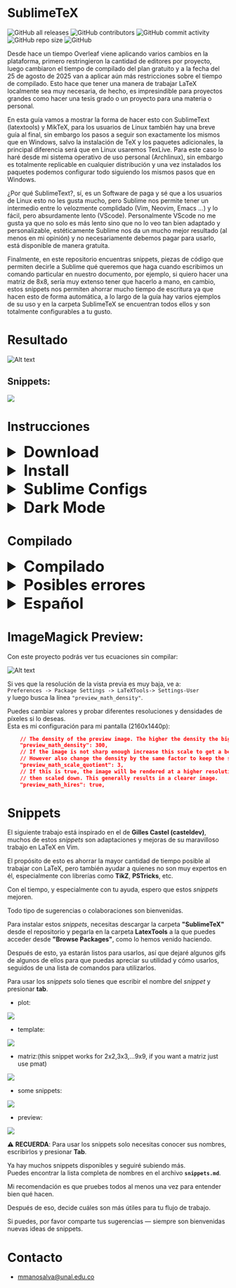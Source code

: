 # SublimeTeX

![GitHub all releases](https://img.shields.io/github/downloads/mmanosalva/SublimeTeX/total)
![GitHub contributors](https://img.shields.io/github/contributors/mmanosalva/SublimeTeX)
![GitHub commit activity](https://img.shields.io/github/commit-activity/m/mmanosalva/SublimeTeX)
![GitHub repo size](https://img.shields.io/github/repo-size/mmanosalva/SublimeTeX)
![GitHub](https://img.shields.io/github/license/mmanosalva/SublimeTeX)

Desde hace un tiempo Overleaf viene aplicando varios cambios en la plataforma, primero restringieron la cantidad de editores por proyecto, luego cambiaron el tiempo de compilado del plan gratuito y a la fecha del 25 de agosto de 2025 van a aplicar aún más restricciones sobre el tiempo de compilado. Esto hace que tener una  manera de trabajar LaTeX localmente sea muy necesaria, de hecho, es impresindible para proyectos grandes como hacer una tesis grado o un proyecto para una materia o personal.

En esta guía vamos a mostrar la forma de hacer esto con SublimeText (latextools) y MikTeX, para los usuarios de Linux también hay una breve guía al final, sin embargo los pasos a seguir son exactamente los mismos que en Windows, salvo la instalación de TeX y los paquetes adicionales, la principal diferencia será que en Linux usaremos TexLive. Para este caso lo haré desde mi sistema operativo de uso personal (Archlinux), sin embargo es totalmente replicable en cualquier distribución y una vez instalados los paquetes podemos configurar todo siguiendo los mismos pasos que en Windows.

¿Por qué SublimeText?, sí, es un Software de paga y sé que a los usuarios de Linux esto no les gusta mucho, pero Sublime  nos permite tener un intermedio entre lo velozmente complidado (Vim, Neovim, Emacs ...) y lo fácil, pero absurdamente lento (VScode). Personalmente VScode no me gusta ya que no solo es más lento sino que no lo veo tan bien adaptado y personalizable, estéticamente Sublime nos da un mucho mejor resultado (al menos en mi opinión) y no necesariamente debemos pagar para usarlo, está disponible de manera gratuita.

Finalmente, en este repositorio encuentras snippets, piezas de código que permiten decirle a Sublime qué queremos que haga cuando escribimos un comando particular en nuestro documento, por ejemplo, si quiero hacer una matriz de 8x8, sería muy extenso tener que hacerlo a mano, en cambio, estos snippets nos permiten ahorrar mucho tiempo de escritura ya que hacen esto de forma automática, a lo largo de la guía hay varios ejemplos de su uso y en la carpeta SublimeTeX se encuentran todos ellos y son totalmente configurables a tu gusto.

 # Resultado

  ![Alt text](https://github.com/mmanosalva/SublimeTeX/blob/main/Images/Workstation.png)
## Snippets:

  ![](https://github.com/mmanosalva/SublimeTeX/blob/main/Images/template.gif)


# Instrucciones

<details> 
  <summary style="font-size: 2.5em; font-weight: bold;">Download</summary>
  

 - [Sublime text here.]( https://www.sublimetext.com/)
- [MiKTeX here.](https://miktex.org/download)
- [Sumatra PDF here.](https://www.sumatrapdfreader.org/download-free-pdf-viewer)
- [ImageMagick here.](https://imagemagick.org/script/download.php#windows)  
</details>

<details>
  <summary style="font-size: 2.5em; font-weight: bold;">Install</summary>
  
- Instala primero Sumatra, luego MiKTeX y después ImageMagick. Finalmente, instala Sublime Text.
Asegúrate de que ImageMagick se agregue al Path de Windows durante la instalación. La opción debe estar marcada durante la instalación. Si alguna no se añadió debes hacerlo manual, hay muchos videos sobre cómo añadir software a las variables de entorno de Windows, esto se hace para que al compilar se abra automáticamente Sumatra y nos muestre el PDF
  
  ![Alt text](https://github.com/mmanosalva/SublimeTeX/blob/main/Images/Path.png)

Antes de continuar, puede ser necesario instalar algunos paquetes de LaTeX desde MiKTeX. Para hacerlo, debemos abrir la consola de MiKTeX.

  * Ve a Packages e instala "preview" y "mathtools" como se muestra a continuación:
  
   ![Alt text](https://github.com/mmanosalva/SublimeTeX/blob/main/Images/Miktex.png)

   * Debes escribir los nombres de los paquetes en la parte seleccionada.
   * Ahora instala como se muestra a continuación:

 ![Alt text](https://github.com/mmanosalva/SublimeTeX/blob/main/Images/Preview.png)

 Una vez que ambos paquetes estén instalados, continúa con la instalación. Recuerda que en el futuro, al compilar uno de tus proyectos, puede que se requiera un paquete que tendrás que instalar desde esta consola.

Además, puede ser recomendable habilitar la instalación automática de paquetes: Ve a Setting

 ![Alt text](https://github.com/mmanosalva/SublimeTeX/blob/main/Images/Conf.png)

Ahora estoy usando ese Repositorio, me está funcionando bien, así que puedes intentar usarlo entrando en change y seleccionándolo. Pero si algún día tienes problemas con el repositorio, puedes cambiarlo. Yo tuve problemas usando el repositorio por defecto (error de código SSL), por eso cambié el mío a ese, sin embargo si al momento de seguir la guía ya no se encuentra disponible, eres libre de probar cualquiera y ver cómo te va. 
</details>

<details>
  <summary style="font-size: 2.5em; font-weight: bold;">Sublime Configs</summary>
  
- Abre la **Command Palette** : Presiona `Ctrl+Shift+P`  

- Escribe `install` en el cuadro de entrada de la Command Palette, el cual debería autocompletar a `Install Package Control.` Presiona **Enter** para seleccionarlo.  

- **Sublime Text 3** empezará a instalar **Package Control**. Esto puede tardar un momento. Una vez instalado, aparecerá un mensaje emergente: *Package Control was successfully installed.*  


- Ve a `Preferences  → Package Settings  →  Package Control  → Settings` y pega lo siguiente

  ```json
  {
	"bootstrapped": true,
	"in_process_packages":
	[
	],
	"installed_packages":
	[
		"A File Icon",
		"Agila Theme",
		"AutoPEP8",
		"ayu",
		"DistractionFreeWindow",
		"Dracula Color Scheme",
		"Fold Comments",
		"gruvbox",
		"ImageMagick",
		"Language - Spanish",
		"LaTeX Word Count",
		"LaTeX-cwl",
		"LaTeXTab",
		"LaTeXTools",
		"LaTeXYZ",
		"Non Text Files",
		"Package Control",
		"Python 3",
		"SideBarEnhancements",
		"Theme - Gravity",
	],
  }
  ```

- Guarda el archivo. Esto instalará automáticamente todos los paquetes necesarios para la configuración. Espera de 5 a 10 minutos para que la instalación se complete (asegúrate de que la instalación finalice).  

- Luego abre `Preferences  → Settings` y pega lo siguiente allí.  


  ```json
  {
    "auto_complete_triggers":
    [
        {
            "characters": ".",
            "selector": "source.python - string - comment - constant.numeric",
        },
        {
            "characters": "\\",
            "selector": "text.tex.latex",
        }
    ],
    "color_scheme": "Packages/ayu/ayu-dark.sublime-color-scheme",
    "default_line_ending": "unix",
    "font_size": 11,
    "ignored_packages":
    [
        "Vintage",
    ],
    "open_externally_patterns":
    [
        "*.jpg",
        "*.jpeg",
        "*.png",
        "*.gif",
        "*.zip",
        "*.pdf"
    ],
    "rulers":
    [
        100
    ],
    "tab_size": 4,
    "theme": "ayu-dark.sublime-theme",
    "translate_tabs_to_spaces": true
  }
  ```

- Go to `Preferences→Key Bindings` and paste the following 

  ```json
  [
      { "keys": ["f1"], "command": "toggle_side_bar" },
      { "keys": ["f2"], "command": "distraction_free_window" },
      { "keys": ["f3"], "command": "fold" },
      { "keys": ["f4"], "command": "unfold" },
  ]
  ```

- Finalmente, ve a `Preferences→Package settings→Latex tools→Check system` para comprobar si todo está bien o no.  
  
</details>



<details>
  <summary style="font-size: 2.5em; font-weight: bold;">Dark Mode</summary>
  
En **Sumatra PDF** ve a `Settings→Advanced Options`. La configuración se abrirá en un nuevo documento de texto. Cambia `MainWindowBackground = #11141b` y reemplaza el código en `FixedPageUI` con lo siguiente  


```
FixedPageUI [
	# Light Mode
	# TextColor = #000000
	# BackgroundColor = #ffffff

	# Dark Mode
	TextColor = #ffffff
	BackgroundColor = #11141b
	SelectionColor = #f5fc0c
	WindowMargin = 2 4 2 4
	PageSpacing = 4 4
]
```

Esto activará el modo oscuro en Sumatra. Para volver al modo claro, simplemente descomenta las líneas bajo `Light Mode` y comenta las líneas bajo `Dark Mode`.  


```
FixedPageUI [
	# Light Mode
	TextColor = #000000
	BackgroundColor = #ffffff

	# Dark Mode
	# TextColor = #ffffff
	# BackgroundColor = #11141b
	SelectionColor = #f5fc0c
	WindowMargin = 2 4 2 4
	PageSpacing = 4 4
]
```

Observa que cambiando las líneas `Backgroundcolor` y `MainWindowBackground` en la configuración de Sumatra, podemos hacer que nuestro PDF aparezca en cualquier color que queramos.

Si queremos personalizar Sumatra para que coincida con los colores de nuestro tema de Sublime, solo necesitamos conocer el código Hex del color asociado con el tema (es decir, el color de fondo de Sublime).  

Para hacerlo, podemos tomar una captura de pantalla de un área de la pantalla donde sea visible el color que queremos usar, guardar la imagen y usar una herramienta que detecte el color en la imagen ([Puedes usar esta](https://imagecolorpicker.com/)).  
  
</details>


# Compilado

<details>
  <summary style="font-size: 2.5em; font-weight: bold;">Compilado</summary>
  
Para compilar tu proyecto en LaTeX, presiona `Ctrl+Shift+B` y selecciona **PDFLaTeX**, **LuaLaTeX** o **XeLaTeX** dependiendo de cuál compilador requiera tu proyecto.  

 ![Alt text](https://github.com/mmanosalva/SublimeTeX/blob/main/Images/Compilers.png) 

Después de la primera compilación, deberías poder compilar simplemente usando `Ctrl+B`. Siempre que requieras cambiar de compilador lo haces nuevamente con  `Ctrl+Shift+B`.

Para compilar el proyecto, debes hacerlo desde el archivo principal del proyecto (por ejemplo, `main.tex`). Sin embargo, si deseas trabajar en un proyecto grande con diferentes archivos `.tex` y no quieres cambiar a `main.tex` cada vez que compilas, puedes agregar la siguiente línea de código al archivo desde el cual deseas compilar:

```
%!TEX root = main.tex
```

Por ejemplo: Este proyecto  

![Alt text](https://github.com/mmanosalva/SublimeTeX/blob/main/Images/Project.png)

Si estás trabajando en el archivo `2.5.tex` y quieres compilar todo el proyecto desde allí, necesitas agregar `%!TEX root = main.tex` en la primera línea, como se muestra a continuación:  

![Alt text](https://github.com/mmanosalva/SublimeTeX/blob/main/Images/Example.png)

La primera línea de código no afecta nuestro proyecto ya que es un comentario. Lo que hace es indicarle a **LatexTools** que compile el archivo `main.tex` en lugar del archivo `2.5.tex`. Si tu archivo principal no se llama `main`, puedes editar la línea de código con el nombre de tu archivo. Y si tienes el archivo desde el que quieres compilar dentro de una carpeta puedes indicarle a LaTeX que salga de esa carpeta añadiendo el comando "../", sería algo como

```
%!TEX root = ../main.tex
```

</details>



<details>
  <summary style="font-size: 2.5em; font-weight: bold;">Posibles errores</summary>
  
Cuando empieces a usar la interfaz, notarás que al compilar un documento se abre una nueva ventana de **Sublime Text**. Esto puede ser bastante molesto y pueden aparecer errores como fallos en el autocompletado o caracteres eliminados. Aquí daremos soluciones a estos problemas.  

* Ve a `Preferences -> Package Settings -> LaTeXTools-> Settings-User` y en la línea:  

```json
"keep_focus": true
```

Cambia true por false y eso solucionará el primer problema.

Ahora, para los fallos de autocompletado:

* Presiona `Ctrl+Shift+P` y busca `Browse Packages`.

* Abre LaTeXTools/latex_cwl_completion.py
* Borra o comenta las lineas de 308–312

```python
if is_prefixed:
    completions = [
        (c[0], c[1][1:]) if c[1].startswith("\\") else c
        for c in completions
    ]
```

Esto soluciona los problemas

## Biblatex:

Hay un problema que ocurre al usar **biblatex** y no hacer ninguna cita en todo el documento: básicamente no imprime la bibliografía y el comando `\nocite{*}` no funciona a menos que hagamos una cita en el documento, esto no es como tal un problema, de cierto modo, ¿para qué tener citas si no vamos a citar nunca?, sin embargo, voy a ofrecer una solución.

Como mencioné, una vez que hacemos al menos una cita en todo el documento, el comando `\nocite{*}` funciona y el problema se soluciona.  

Sin embargo, si no queremos hacer ninguna cita en todo el documento, una solución rápida es hacer una **cita fantasma**, es decir, una que no afecte el documento final pero resuelva el problema.  

Para hacerlo, implementamos lo siguiente en nuestro archivo `.tex` (si quieres xd o hazlo manual):  


```tex
\newcommand{\phantomcite}[1]{
    \phantom{\cite{lo que quieras}}
    \nocite{*}
}
```
Entonces, al final de nuestro documento, antes de usar `\printbibliography`, ponemos el comando `\phantomcite{"aquí coloca cualquier cita de tus referencias"}` y eso resolverá el problema.  

Este comando ejecuta una cita fantasma y va seguido del comando `\nocite{*}`, por lo que ya no será necesario usarlo.  


* Ejemplo:
  
```tex
\documentclass{article}

\usepackage{biblatex}

\newcommand{\phantomcite}[1]{
    \phantom{\cite{#1}}
    \nocite{*}
}


\addbibresource{sample.bib}

\begin{document}

Test. 

\phantomcite{dirac}

\printbibliography
\end{document}
```

Otra forma de solucionarlo es antes de usar "\nocite{*}" pon "nocite{"alguna referencia"}":

```tex
\documentclass{article}

\usepackage{biblatex}

\addbibresource{sample.bib}

\begin{document}

Test. 

\nocite{dirac}
\nocite{*}

\printbibliography
\end{document}
```

Como se mencionó anteriormente, el problema está relacionado con `\nocite{*}`.  
En esta solución, no es necesario añadir el `\phantomcite` de la solución anterior.  

* **IMPORTANTE:** Si compilas tu proyecto y este genera la bibliografía, y luego haces cambios en ella, puede que necesites eliminar los archivos generados y volver a compilar. De lo contrario, la bibliografía puede no actualizarse.

El archivo correspondiente es el que tiene la extensión **.bbl** en la carpeta de tus archivos. Esto no suele ocurrir frecuentemente, cuando hice mi tesis simplemente compilaba una segunda vez y se arreglaba, creo que esto ocurre porque TeX prefiere no tener que compilar todo de nuevo y usa esos archivos residuales para acelerar el resultado, cuando hacemos cambios pequeños en el documento prefiere no hacer el compilado tan largo, pero no es más.

  
</details>


<details>
  <summary style="font-size: 2.5em; font-weight: bold;">Español</summary>
  
Para añadir el idioma español a **Sublime Text** y al corrector ortográfico, necesitas descargar la carpeta **"Language - Spanish"** desde el repositorio y ponerla en la carpeta que se abre cuando ejecutas **"Browse Packages"**.  
Una vez que la carpeta del idioma esté allí, ve en Sublime Text a `View -> Dictionary -> Language - Spanish -> Spanish`.  
Cuando selecciones esto, Sublime Text implementará la corrección en idioma español.  

El procedimiento es similar para la autocorrección en inglés, sin embargo, necesitarás buscar los diccionarios ya que no los tengo disponibles.  

	
</details>

# ImageMagick Preview:

Con este proyecto podrás ver tus ecuaciones sin compilar:  

![Alt text](https://github.com/mmanosalva/SublimeTeX/blob/main/Images/Previeww.png)  

Si ves que la resolución de la vista previa es muy baja, ve a:  
`Preferences -> Package Settings -> LaTeXTools-> Settings-User`  
y luego busca la línea `"preview_math_density"`.  

Puedes cambiar valores y probar diferentes resoluciones y densidades de píxeles si lo deseas.  
Esta es mi configuración para mi pantalla (2160x1440p):  


```json
	// The density of the preview image. The higher the density the bigger the phantom.
	"preview_math_density": 300,
	// If the image is not sharp enough increase this scale to get a better resolution.
	// However also change the density by the same factor to keep the size.
	"preview_math_scale_quotient": 3,
	// If this is true, the image will be rendered at a higher resolution and
	// then scaled down. This generally results in a clearer image.
	"preview_math_hires": true,
```


# Snippets

El siguiente trabajo está inspirado en el de **Gilles Castel (casteldev)**, muchos de estos *snippets* son adaptaciones y mejoras de su maravilloso trabajo en LaTeX en Vim.  

El propósito de esto es ahorrar la mayor cantidad de tiempo posible al trabajar con LaTeX, pero también ayudar a quienes no son muy expertos en él, especialmente con librerías como **TikZ**, **PSTricks**, etc.  

Con el tiempo, y especialmente con tu ayuda, espero que estos *snippets* mejoren. 

Todo tipo de sugerencias o colaboraciones son bienvenidas.  

Para instalar estos *snippets*, necesitas descargar la carpeta **"SublimeTeX"** desde el repositorio y pegarla en la carpeta **LatexTools** a la que puedes acceder desde **"Browse Packages"**, como lo hemos venido haciendo.  

Después de esto, ya estarán listos para usarlos, así que dejaré algunos gifs de algunos de ellos para que puedas apreciar su utilidad y cómo usarlos, seguidos de una lista de comandos para utilizarlos.  

Para usar los *snippets* solo tienes que escribir el nombre del *snippet* y presionar **tab**.  


* plot: 

![](https://github.com/mmanosalva/SublimeTeX/blob/main/Images/plot.gif)

* template:

![](https://github.com/mmanosalva/SublimeTeX/blob/main/Images/template.gif)

* matriz:(this snippet works for 2x2,3x3,...9x9, if you want a matriz just use pmat)

![](https://github.com/mmanosalva/SublimeTeX/blob/main/Images/matriz.gif)

* some snippets:

![](https://github.com/mmanosalva/SublimeTeX/blob/main/Images/some.gif)

* preview:

![](https://github.com/mmanosalva/SublimeTeX/blob/main/Images/preview.gif)

⚠ **RECUERDA️**: Para usar los snippets solo necesitas conocer sus nombres, escribirlos y presionar **Tab**.  

Ya hay muchos snippets disponibles y seguiré subiendo más.  
Puedes encontrar la lista completa de nombres en el archivo **`snippets.md`**.  

Mi recomendación es que pruebes todos al menos una vez para entender bien qué hacen.  

Después de eso, decide cuáles son más útiles para tu flujo de trabajo.  

Si puedes, por favor comparte tus sugerencias — siempre son bienvenidas nuevas ideas de snippets.  
 


# Contacto

* mmanosalva@unal.edu.co
